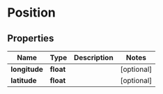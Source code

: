 # Position

## Properties

Name | Type | Description | Notes
------------ | ------------- | ------------- | -------------
**longitude** | **float** |  | [optional] 
**latitude** | **float** |  | [optional] 



